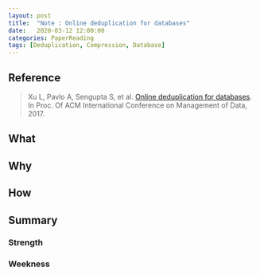 ```yaml
---
layout: post
title:  "Note : Online deduplication for databases"
date:   2020-03-12 12:00:00
categories: PaperReading
tags: [Deduplication, Compression, Database]
---
```


## Reference

> Xu L, Pavlo A, Sengupta S, et al. [Online deduplication for databases](https://db.cs.cmu.edu/papers/2017/p1355-xu.pdf). In Proc. Of ACM International Conference on Management of Data, 2017.

## What

 <!-- more -->

## Why

## How

## Summary

### Strength

### Weekness
